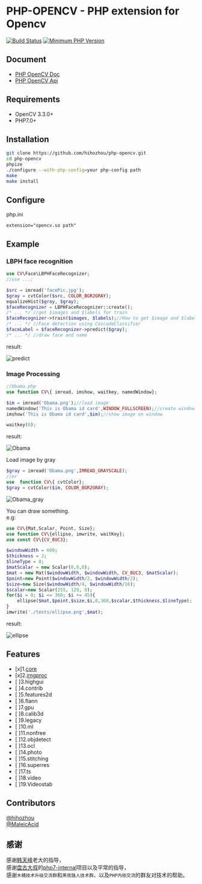 # PHP-OPENCV - PHP extension for Opencv

[![Build Status](https://travis-ci.org/hihozhou/php-opencv.svg?branch=master)](https://travis-ci.org/hihozhou/php-opencv) [![Minimum PHP Version](https://img.shields.io/badge/php-%3E%3D%207.0-8892BF.svg)](https://php.net/)


## Document
- [PHP OpenCV Doc](http://phpopencv.org/zh-cn/docs/)
- [PHP OpenCV Api](http://phpopencv.org/zh-cn/api/)


## Requirements

- OpenCV 3.3.0+
- PHP7.0+



## Installation

```bash
git clone https://github.com/hihozhou/php-opencv.git
cd php-opencv
phpize
./configure --with-php-config=your php-config path
make
make install
```

## Configure

php.ini

```
extension="opencv.so path"
```
## Example

### LBPH face recognition

```php
use CV\Face\LBPHFaceRecognizer;
//use ...;

$src = imread('facePic.jpg');
$gray = cvtColor($src, COLOR_BGR2GRAY);
equalizeHist($gray, $gray);
$faceRecognizer = LBPHFaceRecognizer::create();
/* ... */ //get $images and $labels for train
$faceRecognizer->train($images, $labels);//How to get $image and $labels, see the document
/* ... */ //Face detection using CascadeClassifier
$faceLabel = $faceRecognizer->predict($gray);
/* ... */ //draw face and name
```

result:

![predict](tests/face_recognizer.jpg)


### Image Processing

```php
//Obama.php
use function CV\{ imread, imshow, waitkey, namedWindow};

$im = imread('Obama.png');//load image
namedWindow('This is Obama id card',WINDOW_FULLSCREEN);//create window
imshow('This is Obama id card',$im);//show image on window

waitkey(0);

```

result:

![Obama](tests/Obama.png)

Load image by gray

```php
$gray = imread('Obama.png',IMREAD_GRAYSCALE);
//or
use  function CV\{ cvtColor};
$gray = cvtColor($im, COLOR_BGR2GRAY);

```

![Obama_gray](tests/Obama_gray.png)


You can draw something.  
e.g:  

```php
use CV\{Mat,Scalar, Point, Size};
use function CV\{ellipse, imwrite, waitKey};
use const CV\{CV_8UC3};

$windowWidth = 600;
$thickness = 2;
$lineType = 8;
$matScalar = new Scalar(0,0,0);
$mat = new Mat($windowWidth, $windowWidth, CV_8UC3, $matScalar);
$point=new Point($windowWidth/2, $windowWidth/2);
$size=new Size($windowWidth/4, $windowWidth/16);
$scalar=new Scalar(255, 129, 0);
for($i = 0; $i <= 360; $i += 45){
    ellipse($mat,$point,$size,$i,0,360,$scalar,$thickness,$lineType);
}
imwrite('./tests/ellipse.png',$mat);

```

result:

![ellipse](tests/ellipse.png)



## Features
- [x]1.[core](http://phpopencv.org/zh-cn/docs/mat.html)
- [x]2.[imgproc](http://phpopencv.org/zh-cn/docs/gausian_median_blur_bilateral_filter.html)
- [ ]3.highgui
- [ ]4.contrib
- [ ]5.features2d
- [ ]6.flann
- [ ]7.gpu
- [ ]8.calib3d
- [ ]9.legacy
- [ ]10.ml
- [ ]11.nonfree
- [ ]12.objdetect
- [ ]13.ocl
- [ ]14.photo
- [ ]15.stitching
- [ ]16.superres
- [ ]17.ts
- [ ]18.video
- [ ]19.Videostab



## Contributors

[@hihozhou](https://github.com/hihozhou)  
[@MaleicAcid](https://github.com/MaleicAcid)
    
## 感谢

感谢[韩天峰](https://github.com/matyhtf)老大的指导，  
感谢[盘古大叔](https://github.com/pangudashu)的[php7-internal](https://github.com/pangudashu/php7-internal)项目以及平常的指导，  
感谢`木桶技术升级交流群`和`黑夜路人技术群`、以及`PHP内核交流`的群友对技术的帮助。